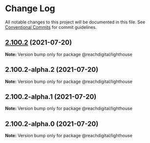 # Change Log

All notable changes to this project will be documented in this file.
See [Conventional Commits](https://conventionalcommits.org) for commit guidelines.

## [2.100.2](https://github.com/ho-nl/m2-pwa/compare/@reachdigital/lighthouse@2.100.2-alpha.2...@reachdigital/lighthouse@2.100.2) (2021-07-20)

**Note:** Version bump only for package @reachdigital/lighthouse





## 2.100.2-alpha.2 (2021-07-20)

**Note:** Version bump only for package @reachdigital/lighthouse





## 2.100.2-alpha.1 (2021-07-20)

**Note:** Version bump only for package @reachdigital/lighthouse





## 2.100.2-alpha.0 (2021-07-20)

**Note:** Version bump only for package @reachdigital/lighthouse
